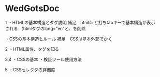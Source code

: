 # WedGotsDoc

1
・HTMLの基本構造とタグ説明 
補足　html:5 と打ちtabキーで基本構造が表示される
（htmlタグのlang="en"と、<meta http-equiv="X-UA-Compatible" content="IE=edge">を削除

・CSSの基本構造とルール
 補足　CSSは基本外部でかく

2
・HTML属性、タグを知る

3,4
・CSSの基本
・検証ツール使用方法

5
・CSSセレクタの詳細度